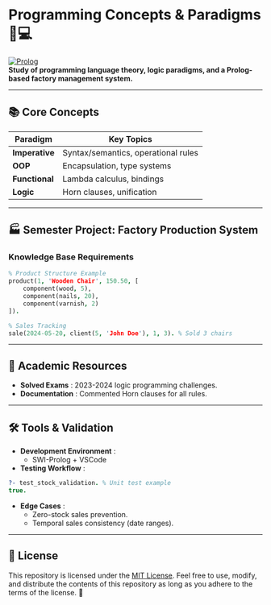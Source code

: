 # Programming Concepts & Paradigms 🧠💻  
[![Prolog](https://img.shields.io/badge/Prolog-Expert_System-orange)](https://www.swi-prolog.org/)  
**Study of programming language theory, logic paradigms, and a Prolog-based factory management system.**  

---

## 📚 Core Concepts  

| Paradigm           | Key Topics                          |  
|--------------------|-------------------------------------|  
| **Imperative**     | Syntax/semantics, operational rules |  
| **OOP**            | Encapsulation, type systems         |  
| **Functional**     | Lambda calculus, bindings           |  
| **Logic**          | Horn clauses, unification           |  

---

## 🏭 Semester Project: Factory Production System  

### Knowledge Base Requirements  

```prolog  
% Product Structure Example  
product(1, 'Wooden Chair', 150.50, [  
    component(wood, 5),  
    component(nails, 20),  
    component(varnish, 2)  
]).  

% Sales Tracking  
sale(2024-05-20, client(5, 'John Doe'), 1, 3). % Sold 3 chairs
```

---

## 📜 Academic Resources
 - **Solved Exams** : 2023-2024 logic programming challenges.
 - **Documentation** : Commented Horn clauses for all rules.

---

## 🛠️ Tools & Validation
- **Development Environment** :
    - SWI-Prolog + VSCode
- **Testing Workflow** :
```prolog
?- test_stock_validation. % Unit test example  
true.
```
- **Edge Cases** :
    - Zero-stock sales prevention.
    - Temporal sales consistency (date ranges).

---

## 📜 License

This repository is licensed under the [MIT License](LICENSE). Feel free to use, modify, and distribute the contents of this repository as long as you adhere to the terms of the license. 📝
